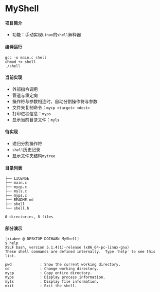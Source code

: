 # MyShell



#### 项目简介

* 功能：手动实现`Linux`的`shell`解释器



#### 编译运行

```
gcc -o main.c shell
chmod +x shell
./shell
```



#### 当前实现

* 外部指令调用
* 管道与重定向
* 操作符与参数相连时，自动分割操作符与参数
* 文件夹复制命令：`mycp <target> <dest>`
* 打印进程信息：`myps`
* 显示当前目录文件：`myls`



#### 待实现

* 递归分割操作符
* `shell`历史记录
* 显示文件夹结构`mytree`



#### 目录列表

```
├── LICENSE
├── main.c
├── mycp.c
├── myls.c
├── myps.c
├── README.md
├── shell
└── shell.h

0 directories, 8 files
```



#### 部分演示

```
[xiabee @ DESKTOP-DOIHA8N MyShell]
$ help
XSLF bash, version 5.1.4(1)-release (x86_64-pc-linux-gnu)
These shell commands are defined internally.  Type 'help' to see this list.

pwd             : Show the current working directory.
cd              : Change working directory.
mycp            : Copy entire directory.
myps            : Display process information.
myls            : Display file information.
exit            : Exit the shell.
```



